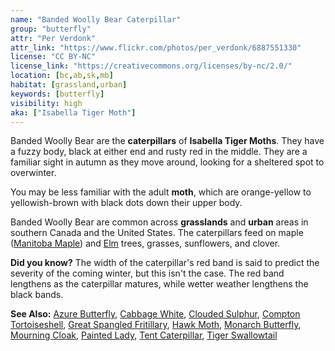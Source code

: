 ```yaml
---
name: "Banded Woolly Bear Caterpillar"
group: "butterfly"
attr: "Per Verdonk"
attr_link: "https://www.flickr.com/photos/per_verdonk/6887551330"
license: "CC BY-NC"
license_link: "https://creativecommons.org/licenses/by-nc/2.0/"
location: [bc,ab,sk,mb]
habitat: [grassland,urban]
keywords: [butterfly]
visibility: high
aka: ["Isabella Tiger Moth"]
---
```

Banded Woolly Bear are the **caterpillars** of __Isabella Tiger Moths__. They have a fuzzy body, black at either end and rusty red in the middle. They are a familiar sight in autumn as they move around, looking for a sheltered spot to overwinter.

You may be less familiar with the adult **moth**, which are orange-yellow to yellowish-brown with black dots down their upper body.

Banded Woolly Bear are common across **grasslands** and **urban** areas in southern Canada and the United States. The caterpillars feed on maple ([Manitoba Maple](/trees/manmaple/)) and [Elm](/trees/elm/) trees, grasses, sunflowers, and clover.

**Did you know?** The width of the caterpillar's red band is said to predict the severity of the coming winter, but this isn't the case. The red band lengthens as the caterpillar matures, while wetter weather lengthens the black bands.

<!-- generated, do not edit -->
**See Also:**
[Azure Butterfly](/insects/azurebut/),
[Cabbage White](/insects/cabbgwht/),
[Clouded Sulphur](/insects/cloudsulf/),
[Compton Tortoiseshell](/insects/comptort/),
[Great Spangled Fritillary](/insects/greatfrit/),
[Hawk Moth](/insects/hawkmoth/),
[Monarch Butterfly](/insects/monarch/),
[Mourning Cloak](/insects/mournbut/),
[Painted Lady](/insects/paintbut/),
[Tent Caterpillar](/insects/tentcat/),
[Tiger Swallowtail](/insects/tigerbut/)
